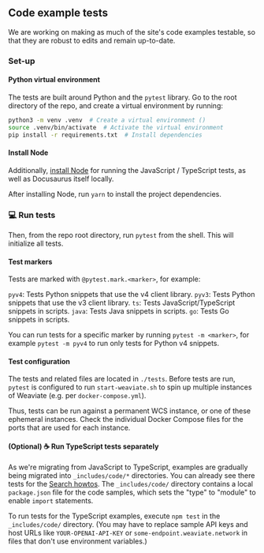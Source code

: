 ## Code example tests

We are working on making as much of the site's code examples testable, so that they are robust to edits and remain up-to-date.


### Set-up

#### Python virtual environment

The tests are built around Python and the `pytest` library. Go to the root directory of the repo, and create a virtual environment by running:

```bash
python3 -m venv .venv  # Create a virtual environment ()
source .venv/bin/activate  # Activate the virtual environment
pip install -r requirements.txt  # Install dependencies
```

#### Install Node

Additionally, [install Node](https://nodejs.org/en/download) for running the JavaScript / TypeScript tests, as well as Docusaurus itself locally.

After installing Node, run `yarn` to install the project dependencies.


### 💻 Run tests

Then, from the repo root directory, run `pytest` from the shell. This will initialize all tests.

#### Test markers

Tests are marked with `@pytest.mark.<marker>`, for example:

`pyv4`: Tests Python snippets that use the v4 client library.
`pyv3`: Tests Python snippets that use the v3 client library.
`ts`: Tests JavaScript/TypeScript snippets in scripts.
`java`: Tests Java snippets in scripts.
`go`: Tests Go snippets in scripts.

You can run tests for a specific marker by running `pytest -m <marker>`, for example `pytest -m pyv4` to run only tests for Python v4 snippets.

#### Test configuration

The tests and related files are located in `./tests`.
Before tests are run, `pytest` is configured to run `start-weaviate.sh` to spin up multiple instances of Weaviate (e.g. per `docker-compose.yml`).

Thus, tests can be run against a permanent WCS instance, or one of these ephemeral instances. Check the individual Docker Compose files for the ports that are used for each instance.

#### (Optional) ☕️ Run TypeScript tests separately

As we're migrating from JavaScript to TypeScript, examples are gradually being migrated into `_includes/code/*` directories. You can already see there tests for the [Search howtos](/developers/weaviate/search). The `_includes/code/` directory contains a local `package.json` file for the code samples, which sets the "type" to "module" to enable `import` statements.

To run tests for the TypeScript examples, execute `npm test` in the `_includes/code/` directory. (You may have to replace sample API keys and host URLs like `YOUR-OPENAI-API-KEY` or `some-endpoint.weaviate.network` in files that don't use environment variables.)
